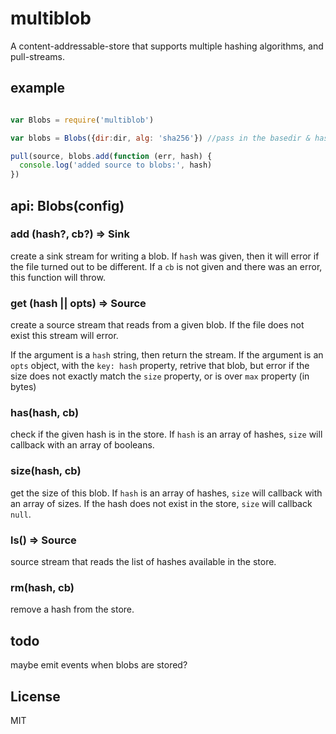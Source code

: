 # multiblob

A content-addressable-store that supports multiple hashing algorithms,
and pull-streams.

## example

``` js

var Blobs = require('multiblob')

var blobs = Blobs({dir:dir, alg: 'sha256'}) //pass in the basedir & hash alg

pull(source, blobs.add(function (err, hash) {
  console.log('added source to blobs:', hash)
})

```

## api: Blobs(config)

### add (hash?, cb?) => Sink

create a sink stream for writing a blob.
If `hash` was given, then it will error if the file turned out to be different.
If a `cb` is not given and there was an error, this function will throw.

### get (hash || opts) => Source

create a source stream that reads from a given blob.
If the file does not exist this stream will error.

If the argument is a `hash` string, then return the stream.
If the argument is an `opts` object, with the `key: hash` property,
retrive that blob, but error if the size does not exactly match the
`size` property, or is over `max` property (in bytes)

### has(hash, cb)

check if the given hash is in the store.
If `hash` is an array of hashes,
`size` will callback with an array of booleans.

### size(hash, cb)

get the size of this blob. If `hash` is an array of hashes,
`size` will callback with an array of sizes.
If the hash does not exist in the store, `size` will callback `null`.


### ls() => Source

source stream that reads the list of hashes available in the store.

### rm(hash, cb)

remove a hash from the store.

## todo

maybe emit events when blobs are stored?

## License

MIT
